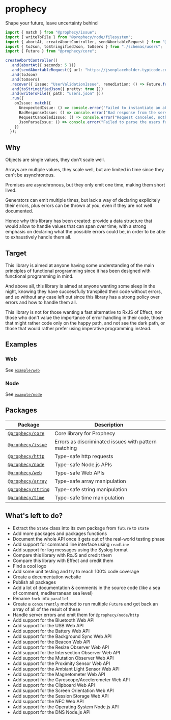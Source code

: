 # prophecy

Shape your future, leave uncertainty behind

```typescript
import { match } from "@prophecy/issue";
import { writeToFile } from "@prophecy/node/filesystem";
import { abortAt, createAbortController, sendAbortableRequest } from "@prophecy/http";
import { toJson, toStringifiedJson, toUsers } from "./schemas/users";
import { Future } from "@prophecy/core";

createAbortController()
  .and(abortAt({ seconds: 5 }))
  .and(sendAbortableRequest({ url: "https://jsonplaceholder.typicode.com/users" }))
  .and(toJson)
  .and(toUsers)
  .recover({ issue: "UserValidationIssue", remediation: () => Future.fromValue(() => []) })
  .and(toStringifiedJson({ pretty: true }))
  .and(writeToFile({ path: "users.json" }))
  .run({
    onIssue: match({
      UnexpectedIssue: () => console.error("Failed to instantiate an abort controller"),
      BadResponseIssue: () => console.error("Bad response from the server."),
      RequestCanceledIssue: () => console.error("Request canceled, nothing to do."),
      JsonParseIssue: () => console.error("Failed to parse the users from the response."),
    })
  });
```

## Why

Objects are single values, they don't scale well.

Arrays are multiple values, they scale well, but are limited in time since they can't be asynchronous.

Promises are asynchronous, but they only emit one time, making them short lived.

Generators can emit multiple times, but lack a way of declaring explicitely their errors, plus errors can be thrown at you, even if they are not well documented.

Hence why this library has been created: provide a data structure that would allow to handle values that can span over time, with a strong emphasis on declaring what the possible errors could be, in order to be able to exhaustively handle them all.

## Target

This library is aimed at anyone having some understanding of the main principles of functional programming since it has been designed with functional programming in mind.

And above all, this library is aimed at anyone wanting some sleep in the night, knowing they have successfully transpiled their code without errors, and so without any case left out since this library has a strong policy over errors and how to handle them all.

This library is not for those wanting a fast alternative to RxJS of Effect, nor those who don't value the importance of error handling in their code, those that might rather code only on the happy path, and not see the dark path, or those that would rather prefer using imperative programming instead.

## Examples

### Web

See [`example/web`](./example/web)

### Node

See [`example/node`](./example/node)

## Packages

Package | Description
---|---
[`@prophecy/core`](./packages/core) | Core library for Prophecy
[`@prophecy/issue`](./packages/issue) | Errors as discriminated issues with pattern matching
[`@prophecy/http`](./packages/http) | Type-safe http requests
[`@prophecy/node`](./packages/node) | Type-safe Node.js APIs
[`@prophecy/web`](./packages/web) | Type-safe Web APIs
[`@prophecy/array`](./packages/array) | Type-safe array manipulation
[`@prophecy/string`](./packages/string) | Type-safe string manipulation
[`@prophecy/time`](./packages/time) | Type-safe time manipulation

## What's left to do?

- Extract the `State` class into its own package from `future` to `state`
- Add more packages and packages functions
- Document the whole API once it gets out of the real-world testing phase
- Add support for command line interface using `readline`
- Add support for log messages using the Syslog format
- Compare this library with RxJS and credit them
- Compare this library with Effect and credit them
- Find a cool logo
- Add some unit testing and try to reach 100% code coverage
- Create a documentation website
- Publish all packages
- Add a lot of documentation & comments in the source code (like a sea of comment, mediterranean sea level)
- Rename `fork` into `parallel`
- Create a `concurrently` method to run multiple `Future` and get back an array of all of the result of these
- Handle server errors and emit them for `@prophecy/node/http`
- Add support for the Bluetooth Web API
- Add support for the USB Web API
- Add support for the Battery Web API
- Add support for the Background Sync Web API
- Add support for the Beacon Web API
- Add support for the Resize Observer Web API
- Add support for the Intersection Observer Web API
- Add support for the Mutation Observer Web API
- Add support for the Proximity Sensor Web API
- Add support for the Ambiant Light Sensor Web API
- Add support for the Magnetometer Web API
- Add support for the Gyroscope/Accelerometer Web API
- Add support for the Clipboard Web API
- Add support for the Screen Orientation Web API
- Add support for the Session Storage Web API
- Add support for the NFC Web API
- Add support for the Operating System Node.js API
- Add support for the DNS Node.js API